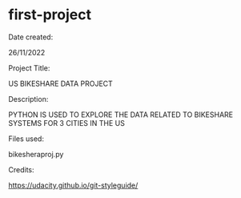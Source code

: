 # first-project

Date created:


26/11/2022

Project Title:


US BIKESHARE DATA PROJECT

Description:


PYTHON IS USED TO EXPLORE THE DATA RELATED TO BIKESHARE SYSTEMS FOR 3 CITIES IN THE US

Files used:

bikesheraproj.py

Credits:

https://udacity.github.io/git-styleguide/
